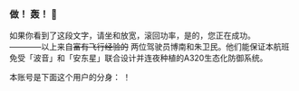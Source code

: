 ### 做！ 轰！ 👋

如果你看到了这段文字，请坐和放宽，滚回功率，是的，您正在成功。<br>
————以上来自~~富有飞行经验的~~ 两位驾驶员博南和朱卫民。他们能保证本航班免受「波音」和「安东星」联合设计并连夜种植的A320生态化防御系统。

本账号是下面这个用户的分身：
！[](https://avatars.githubusercontent.com/u/98736983?v=4)


